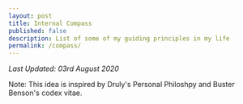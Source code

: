 ```yaml
---
layout: post
title: Internal Compass
published: false
description: List of some of my guiding principles in my life
permalink: /compass/
---
```


 

*Last Updated: 03rd August 2020*

Note: This idea is inspired by Druly's Personal Philoshpy and  Buster Benson's codex vitae.